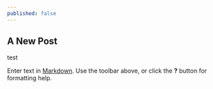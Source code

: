 ```yaml
---
published: false
---
```


## A New Post

test

Enter text in [Markdown](http://daringfireball.net/projects/markdown/). Use the toolbar above, or click the **?** button for formatting help.
